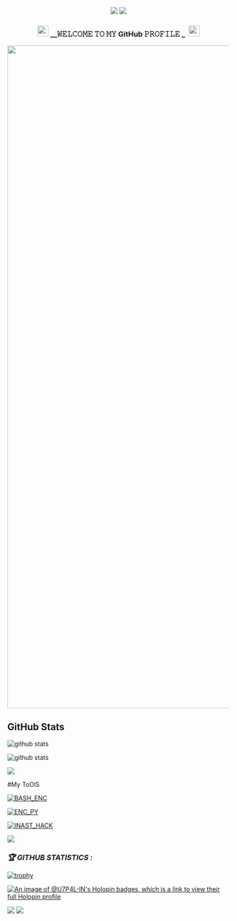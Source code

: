 <p align="center"><img src="https://rawcdn.githack.com/Afan76781/git_Files/bdf58e9fab09211d4773547779bbee38eeb9be26/Etc/youtube_banner_7.png">

 <img src="https://rawcdn.githack.com/Afan76781/git_Files/bdf58e9fab09211d4773547779bbee38eeb9be26/Etc/pink_border1.svg">
<h3 align="center">


<img src="https://emoji.discord.st/emojis/768b108d-274f-4f44-a634-8477b16efce7.gif" width="25"> __𝚆𝙴𝙻𝙲𝙾𝙼𝙴 𝚃𝙾 𝙼𝚈 GitHub 𝙿𝚁𝙾𝙵𝙸𝙻𝙴 _&nbsp; <img src="https://emoji.discord.st/emojis/768b108d-274f-4f44-a634-8477b16efce7.gif" width="25">




</p>

<img src="https://i.pinimg.com/originals/77/ca/a3/77caa32884d735d439ade45ba37feaf2.gif" min-width="1500px" max-width="1500px" width="1500px" align="middle" alt="Computador iuriCode">

## GitHub Stats  


![github stats](https://rawcdn.githack.com/Afan76781/git_Files/a461b8118499f840f51fb00c0f8872e6f9912cc7/7Your.svg)



![github stats](https://rawcdn.githack.com/Afan76781/git_Files/0dfef1d933532856824b346dd1ba4f444ae5f45a/Python.svg)

<img align="center" src="https://rawcdn.githack.com/Afan76781/git_Files/9b01ec157193cc03da6d3937bc1e34ffb3d3a827/Use_python.svg" />
<p align="center"> 

#My ToOlS
</p>




</p>
<a href="link "><img title="BASH_ENC" src="https://rawcdn.githack.com/Afan76781/git_Files/1acb6ed8a785fb31e79101f185a536fb0318845f/bash.svg"></a>
</p>


</p>
<a href="link "><img title="ENC_PY" src="https://rawcdn.githack.com/Afan76781/git_Files/cdbac7495ccc99c63daf0ad1a59a1812bc98a625/index.svg"></a>
</p>


</p>
<a href="link "><img title="INAST_HACK" src="https://rawcdn.githack.com/Afan76781/git_Files/e5a248e5491a8c81b74c596b7b0eb2de12a352cf/Inst.svg"></a>
</p>








<img src="https://rawcdn.githack.com/Afan76781/git_Files/bdf58e9fab09211d4773547779bbee38eeb9be26/Etc/github-contribution-grid-snake.svg">


<h3><b><i>🏆 GITHUB STATISTICS :</i></b></h3> <a href="https://github.com/James404-cyber"><img title="trophy" src="https://github-profile-trophy.vercel.app/?username=James404-cyber&theme=monokai"></a> 

<!-- HacktoberFest Badges -->

[![An image of @U7P4L-IN's Holopin badges, which is a link to view their full Holopin profile](https://holopin.me/amajaying3)](https://holopin.io/@U7P4L-IN)


<img src="https://rawcdn.githack.com/Afan76781/git_Files/bdf58e9fab09211d4773547779bbee38eeb9be26/Etc/Footer.jpg">


<img src="https://rawcdn.githack.com/Afan76781/git_Files/bdf58e9fab09211d4773547779bbee38eeb9be26/Etc/pink_border2.svg">
